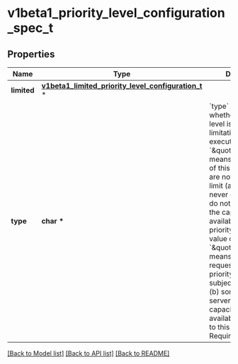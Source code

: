 # v1beta1_priority_level_configuration_spec_t

## Properties
Name | Type | Description | Notes
------------ | ------------- | ------------- | -------------
**limited** | [**v1beta1_limited_priority_level_configuration_t**](v1beta1_limited_priority_level_configuration.md) \* |  | [optional] 
**type** | **char \*** | &#x60;type&#x60; indicates whether this priority level is subject to limitation on request execution.  A value of &#x60;\&quot;Exempt\&quot;&#x60; means that requests of this priority level are not subject to a limit (and thus are never queued) and do not detract from the capacity made available to other priority levels.  A value of &#x60;\&quot;Limited\&quot;&#x60; means that (a) requests of this priority level _are_ subject to limits and (b) some of the server&#39;s limited capacity is made available exclusively to this priority level. Required. | 

[[Back to Model list]](../README.md#documentation-for-models) [[Back to API list]](../README.md#documentation-for-api-endpoints) [[Back to README]](../README.md)


